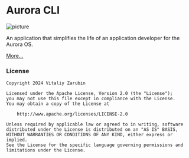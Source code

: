 # Aurora CLI

![picture](https://github.com/keygenqt/aurora-cli/blob/main/data/banner_round.png?raw=true)

An application that simplifies the life of an application developer for the Aurora OS.

[More...](https://keygenqt.github.io/aurora-cli)

### License

```
Copyright 2024 Vitaliy Zarubin

Licensed under the Apache License, Version 2.0 (the "License");
you may not use this file except in compliance with the License.
You may obtain a copy of the License at

    http://www.apache.org/licenses/LICENSE-2.0

Unless required by applicable law or agreed to in writing, software
distributed under the License is distributed on an "AS IS" BASIS,
WITHOUT WARRANTIES OR CONDITIONS OF ANY KIND, either express or implied.
See the License for the specific language governing permissions and
limitations under the License.
```
